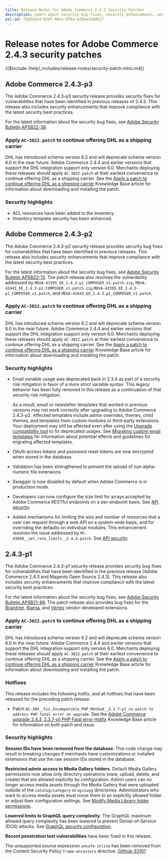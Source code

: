 ```yaml
---
title: Release Notes for Adobe Commerce 2.4.3 Security Patches
description: Learn about security bug fixes, security enhancements, and other security related updates included in the security patch releases for Adobe Commerce version 2.4.3.
exl-id: 72d343cd-83d7-48ce-976a-e26ba1b8db27
---
```


# Release notes for Adobe Commerce 2.4.3 security patches

{{$include /help/_includes/release-notes/security-patch-intro.md}}

## Adobe Commerce 2.4.3-p3

The Adobe Commerce 2.4.3-p3 security release provides security fixes for vulnerabilities that have been identified in previous releases of 2.4.3. This release also includes security enhancements that improve compliance with the latest security best practices.

For the latest information about the security bug fixes, see [Adobe Security Bulletin APSB22-38](https://helpx.adobe.com/security/products/magento/apsb22-38.html).

### Apply `AC-3022.patch` to continue offering DHL as a shipping carrier

DHL has introduced schema version 6.2 and will deprecate schema version 6.0 in the near future. Adobe Commerce 2.4.4 and earlier versions that support the DHL integration support only version 6.0. Merchants deploying these releases should apply `AC-3022.patch` at their earliest convenience to continue offering DHL as a shipping carrier. See the [Apply a patch to continue offering DHL as a shipping carrier](https://support.magento.com/hc/en-us/articles/7707818131597-Apply-a-patch-to-continue-offering-DHL-as-shipping-carrier) Knowledge Base article for information about downloading and installing the patch.

### Security highlights

* ACL resources have been added to the Inventory.
* Inventory template security has been enhanced.



## Adobe Commerce 2.4.3-p2

The Adobe Commerce 2.4.3-p2 security release provides security bug fixes for vulnerabilities that have been identified in previous releases. This release also includes security enhancements that improve compliance with the latest security best practices.

For the latest information about the security bug fixes, see [Adobe Security Bulletin APSB22-13](https://helpx.adobe.com/security/products/magento/apsb22-13.html).  The patch release also resolves the vulnerability addressed by `MDVA-43395_EE_2.4.3-p1_COMPOSER_v1.patch.zip`, `MDVA-43443_EE_2.4.3-p1_COMPOSER_v1.patch.zip`,`MDVA-43395_EE_2.4.3-p1_COMPOSER_v1.patch`, and `MDVA-43443_EE_2.4.3-p1_COMPOSER_v1.patch`.


### Apply `AC-3022.patch` to continue offering DHL as a shipping carrier

DHL has introduced schema version 6.2 and will deprecate schema version 6.0 in the near future. Adobe Commerce 2.4.4 and earlier versions that support the DHL integration support only version 6.0. Merchants deploying these releases should apply `AC-3022.patch` at their earliest convenience to continue offering DHL as a shipping carrier. See the [Apply a patch to continue offering DHL as a shipping carrier](https://support.magento.com/hc/en-us/articles/7707818131597-Apply-a-patch-to-continue-offering-DHL-as-shipping-carrier) Knowledge Base article for information about downloading and installing the patch.

### Security highlights

* Email variable usage was deprecated back in 2.3.4 as part of a security risk mitigation in favor of a more strict variable syntax. This legacy behavior has been fully removed in this release as a continuation of that security risk mitigation.

   As a result, email or newsletter templates that worked in previous versions may not work correctly after upgrading to Adobe Commerce 2.4.3-p2. Affected templates include admin overrides, themes, child themes, and templates from custom modules or third-party extensions. Your deployment may still be affected even after using the [Upgrade compatibility tool](https://experienceleague.adobe.com/docs/commerce-operations/upgrade-guide/upgrade-compatibility-tool/overview.html?lang=en) to fix deprecated usages. See [Migrating custom email templates](https://developer.adobe.com/commerce/frontend-core/guide/templates/email-migration/) for information about potential effects and guidelines for migrating affected templates.

* OAuth access tokens and password reset tokens are now encrypted when stored in the database. <!-- AC-520 1323-->

* Validation has been strengthened to prevent the upload of non alpha-numeric file extensions. <!-- AC-479-->

* Swagger is now disabled by default when Adobe Commerce is in production mode. <!-- AC-1450-->

* Developers can now configure the size limit for arrays accepted by Adobe Commerce RESTful endpoints on a per-endpoint basis. See [API security](https://developer.adobe.com/commerce/webapi/get-started/api-security/). <!-- AC-465-->

* Added mechanisms for limiting the size and number of resources that a user can request through a web API on a system-wide basis, and for overriding the defaults on individual modules. This enhancement resolves the issue addressed by `MC-43048__set_rate_limits__2.4.3.patch`. See [API security](https://developer.adobe.com/commerce/webapi/get-started/api-security/). <!-- AC-1120-->


## 2.4.3-p1

The Adobe Commerce 2.4.3-p1 security release provides security bug fixes for vulnerabilities that have been identified in the previous release (Adobe Commerce 2.4.3 and Magento Open Source 2.4.3). This release also includes security enhancements that improve compliance with the latest security best practices.


For the latest information about the security bug fixes, see [Adobe Security Bulletin APSB21-86](https://helpx.adobe.com/security/products/magento/apsb21-86.html). The patch release also provides bug fixes for the [Braintree](https://experienceleague.adobe.com/docs/commerce-admin/stores-sales/payments/braintree.html), [Klarna](https://marketplace.magento.com/klarna-m2-klarna.html), and [Vertex](https://marketplace.magento.com/vertexinc-vertex-tax-module.html) vendor-developed extensions.

### Apply `AC-3022.patch` to continue offering DHL as a shipping carrier

DHL has introduced schema version 6.2 and will deprecate schema version 6.0 in the near future. Adobe Commerce 2.4.4 and earlier versions that support the DHL integration support only version 6.0. Merchants deploying these releases should apply `AC-3022.patch` at their earliest convenience to continue offering DHL as a shipping carrier. See the [Apply a patch to continue offering DHL as a shipping carrier](https://support.magento.com/hc/en-us/articles/7707818131597-Apply-a-patch-to-continue-offering-DHL-as-shipping-carrier) Knowledge Base article for information about downloading and installing the patch.

### Hotfixes

This release includes the following hotfix, and all hotfixes that have been released for the preceding patch release.

* Patch `AC-384__Fix_Incompatible_PHP_Method__2.3.7-p1_ce.patch to address PHP fatal error on upgrade`. See the [Adobe Commerce upgrade 2.4.3, 2.3.7-p1 PHP Fatal error Hotfix](https://support.magento.com/hc/en-us/articles/4408021533069-Adobe-Commerce-upgrade-2-4-3-2-3-7-p1-PHP-Fatal-error-Hotfix) Knowledge Base article for information on both patch and issue.

### Security highlights

**Session IDs have been removed from the database**. This code change may result in breaking changes if merchants have customizations or installed extensions that use the raw session IDs stored in the database. <!-- MC-40976-->

**Restricted admin access to Media Gallery folders**. Default Media Gallery permissions now allow only directory operations (view, upload, delete, and create) that are allowed explicitly by configuration. Admin users can no longer access media assets through the Media Gallery that were uploaded outside of the `catalog/category` or `wysiwyg` directories. Administrators who want to access media assets must move them to an explicitly allowed folder or adjust their configuration settings. See [Modify Media Library folder permissions](https://developer.adobe.com/commerce/php/tutorials/backend/modify-image-library-permissions/). <!-- B2B-1897-->

**Lowered limits to GraphQL query complexity**. The GraphQL maximum allowed query complexity has been lowered to prevent Denial-of-Service (DOS) attacks. See [GraphQL security configuration](https://developer.adobe.com/commerce/webapi/graphql/usage/security-configuration/). <!-- PWA-1700-->

**Recent penetration test vulnerabilities** have been fixed in this release. <!-- MC-42431-->

The unsupported source expression `unsafe-inline` has been removed from the Content Security Policy `frame-ancestors` directive. [GitHub-33101](https://github.com/magento/magento2/issues/33101)<!-- MC-42632-->

<!-- Last updated from includes: 2025-05-28 17:01:56 -->
